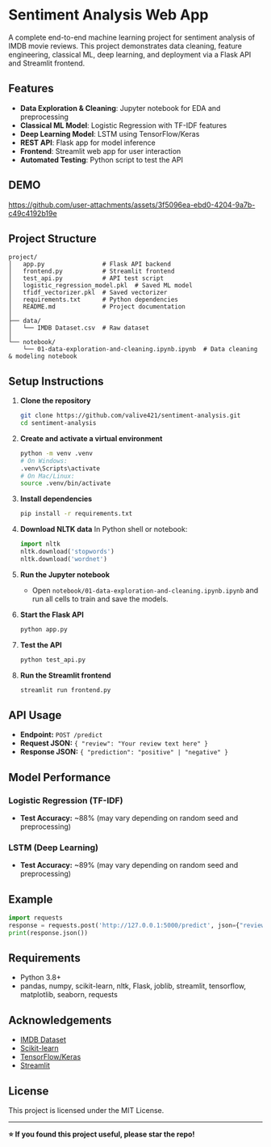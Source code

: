 # Sentiment Analysis Web App

A complete end-to-end machine learning project for sentiment analysis of IMDB movie reviews. This project demonstrates data cleaning, feature engineering, classical ML, deep learning, and deployment via a Flask API and Streamlit frontend.

## Features
- **Data Exploration & Cleaning**: Jupyter notebook for EDA and preprocessing
- **Classical ML Model**: Logistic Regression with TF-IDF features
- **Deep Learning Model**: LSTM using TensorFlow/Keras
- **REST API**: Flask app for model inference
- **Frontend**: Streamlit web app for user interaction
- **Automated Testing**: Python script to test the API


## DEMO


https://github.com/user-attachments/assets/3f5096ea-ebd0-4204-9a7b-c49c4192b19e





## Project Structure
```
project/
│   app.py                # Flask API backend
│   frontend.py           # Streamlit frontend
│   test_api.py           # API test script
│   logistic_regression_model.pkl  # Saved ML model
│   tfidf_vectorizer.pkl  # Saved vectorizer
│   requirements.txt      # Python dependencies
│   README.md             # Project documentation
│
├── data/
│   └── IMDB Dataset.csv  # Raw dataset
│
└── notebook/
    └── 01-data-exploration-and-cleaning.ipynb.ipynb  # Data cleaning & modeling notebook
```

## Setup Instructions
1. **Clone the repository**
   ```bash
   git clone https://github.com/valive421/sentiment-analysis.git
   cd sentiment-analysis
   ```
2. **Create and activate a virtual environment**
   ```bash
   python -m venv .venv
   # On Windows:
   .venv\Scripts\activate
   # On Mac/Linux:
   source .venv/bin/activate
   ```
3. **Install dependencies**
   ```bash
   pip install -r requirements.txt
   ```
4. **Download NLTK data**
   In Python shell or notebook:
   ```python
   import nltk
   nltk.download('stopwords')
   nltk.download('wordnet')
   ```
5. **Run the Jupyter notebook**
   - Open `notebook/01-data-exploration-and-cleaning.ipynb.ipynb` and run all cells to train and save the models.

6. **Start the Flask API**
   ```bash
   python app.py
   ```

7. **Test the API**
   ```bash
   python test_api.py
   ```

8. **Run the Streamlit frontend**
   ```bash
   streamlit run frontend.py
   ```

## API Usage
- **Endpoint:** `POST /predict`
- **Request JSON:** `{ "review": "Your review text here" }`
- **Response JSON:** `{ "prediction": "positive" | "negative" }`

## Model Performance

### Logistic Regression (TF-IDF)
- **Test Accuracy:** ~88% (may vary depending on random seed and preprocessing)

### LSTM (Deep Learning)
- **Test Accuracy:** ~89% (may vary depending on random seed and preprocessing)

## Example
```python
import requests
response = requests.post('http://127.0.0.1:5000/predict', json={"review": "Great movie!"})
print(response.json())
```

## Requirements
- Python 3.8+
- pandas, numpy, scikit-learn, nltk, Flask, joblib, streamlit, tensorflow, matplotlib, seaborn, requests

## Acknowledgements
- [IMDB Dataset](https://ai.stanford.edu/~amaas/data/sentiment/)
- [Scikit-learn](https://scikit-learn.org/)
- [TensorFlow/Keras](https://www.tensorflow.org/)
- [Streamlit](https://streamlit.io/)

## License
This project is licensed under the MIT License.

---

**⭐ If you found this project useful, please star the repo!**
